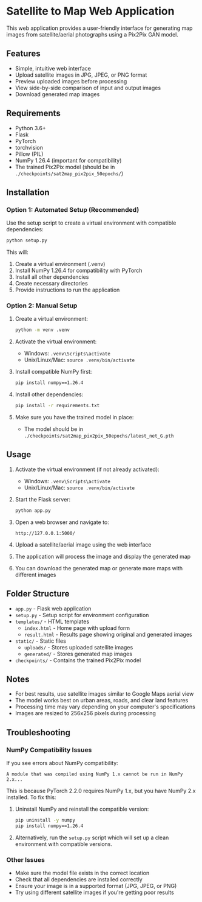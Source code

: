 # Satellite to Map Web Application

This web application provides a user-friendly interface for generating map images from satellite/aerial photographs using a Pix2Pix GAN model.

## Features

- Simple, intuitive web interface
- Upload satellite images in JPG, JPEG, or PNG format
- Preview uploaded images before processing
- View side-by-side comparison of input and output images
- Download generated map images

## Requirements

- Python 3.6+
- Flask
- PyTorch
- torchvision
- Pillow (PIL)
- NumPy 1.26.4 (important for compatibility)
- The trained Pix2Pix model (should be in `./checkpoints/sat2map_pix2pix_50epochs/`)

## Installation

### Option 1: Automated Setup (Recommended)

Use the setup script to create a virtual environment with compatible dependencies:

```bash
python setup.py
```

This will:
1. Create a virtual environment (.venv)
2. Install NumPy 1.26.4 for compatibility with PyTorch
3. Install all other dependencies
4. Create necessary directories
5. Provide instructions to run the application

### Option 2: Manual Setup

1. Create a virtual environment:
   ```bash
   python -m venv .venv
   ```

2. Activate the virtual environment:
   - Windows: `.venv\Scripts\activate`
   - Unix/Linux/Mac: `source .venv/bin/activate`

3. Install compatible NumPy first:
   ```bash
   pip install numpy==1.26.4
   ```

4. Install other dependencies:
   ```bash
   pip install -r requirements.txt
   ```

5. Make sure you have the trained model in place:
   - The model should be in `./checkpoints/sat2map_pix2pix_50epochs/latest_net_G.pth`

## Usage

1. Activate the virtual environment (if not already activated):
   - Windows: `.venv\Scripts\activate`
   - Unix/Linux/Mac: `source .venv/bin/activate`

2. Start the Flask server:
   ```bash
   python app.py
   ```

3. Open a web browser and navigate to:
   ```
   http://127.0.0.1:5000/
   ```

4. Upload a satellite/aerial image using the web interface

5. The application will process the image and display the generated map

6. You can download the generated map or generate more maps with different images

## Folder Structure

- `app.py` - Flask web application
- `setup.py` - Setup script for environment configuration
- `templates/` - HTML templates
  - `index.html` - Home page with upload form
  - `result.html` - Results page showing original and generated images
- `static/` - Static files
  - `uploads/` - Stores uploaded satellite images
  - `generated/` - Stores generated map images
- `checkpoints/` - Contains the trained Pix2Pix model

## Notes

- For best results, use satellite images similar to Google Maps aerial view
- The model works best on urban areas, roads, and clear land features
- Processing time may vary depending on your computer's specifications
- Images are resized to 256x256 pixels during processing

## Troubleshooting

### NumPy Compatibility Issues

If you see errors about NumPy compatibility:
```
A module that was compiled using NumPy 1.x cannot be run in NumPy 2.x...
```

This is because PyTorch 2.2.0 requires NumPy 1.x, but you have NumPy 2.x installed. To fix this:

1. Uninstall NumPy and reinstall the compatible version:
   ```bash
   pip uninstall -y numpy
   pip install numpy==1.26.4
   ```

2. Alternatively, run the `setup.py` script which will set up a clean environment with compatible versions.

### Other Issues

- Make sure the model file exists in the correct location
- Check that all dependencies are installed correctly
- Ensure your image is in a supported format (JPG, JPEG, or PNG)
- Try using different satellite images if you're getting poor results 